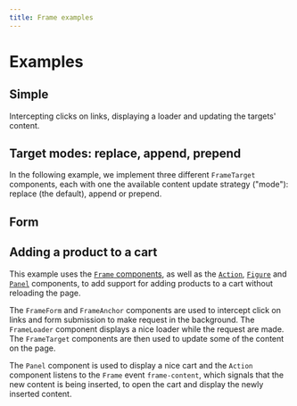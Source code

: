 ```yaml
---
title: Frame examples
---
```


# Examples

## Simple

Intercepting clicks on links, displaying a loader and updating the targets' content.

<PreviewPlayground
  :html="() => import('./stories/simple/app.twig')"
  :css="() => import('./stories/simple/app.css?raw')"
  :css-editor="false"
  :script="() => import('./stories/simple/app.js?raw')"
  />

## Target modes: replace, append, prepend

In the following example, we implement three different `FrameTarget` components, each with one the available content update strategy ("mode"): replace (the default), append or prepend.

<PreviewPlayground
  :html="() => import('./stories/modes/app.twig')"
  :script="() => import('./stories/modes/app.js?raw')"
  />

## Form

<PreviewPlayground
  :html="() => import('./stories/form/app.twig')"
  :css="() => import('./stories/simple/app.css?raw')"
  :css-editor="false"
  :script="() => import('./stories/form/app.js?raw')"
  />

## Adding a product to a cart

This example uses the [`Frame` components](/components/Frame/), as well as the [`Action`](/components/Action/), [`Figure`](/components/Figure/) and [`Panel`](/components/Panel/) components, to add support for adding products to a cart without reloading the page.

The `FrameForm` and `FrameAnchor` components are used to intercept click on links and form submission to make request in the background. The  `FrameLoader` component displays a nice loader while the request are made. The `FrameTarget` components are then used to update some of the content on the page.

The `Panel` component is used to display a nice cart and the `Action` component listens to the `Frame` event `frame-content`, which signals that the new content is being inserted, to open the cart and display the newly inserted content.

<PreviewPlayground
  :html="() => import('./stories/products/app.twig')"
  :script="() => import('./stories/products/app.js?raw')"
  :css="() => import('./stories/products/app.css?raw')"
  :css-editor="false"
  />
